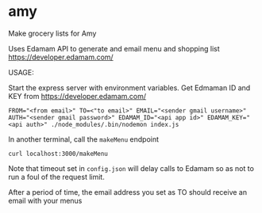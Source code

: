 # amy
Make grocery lists for Amy

Uses Edamam API to generate and email menu and shopping list https://developer.edamam.com/


USAGE:

Start the express server with environment variables.
Get Edmaman ID and KEY from https://developer.edamam.com/
```
FROM="<from email>" TO=<"to email>" EMAIL="<sender gmail username>" AUTH="<sender gmail password>" EDAMAM_ID="<api app id>" EDAMAM_KEY="<api auth>" ./node_modules/.bin/nodemon index.js

```

In another terminal, call the `makeMenu` endpoint

```
curl localhost:3000/makeMenu  
```

Note that timeout set in `config.json` will delay calls to Edamam so as not to run a foul of the request limit.

After a period of time, the email address you set as TO should receive an email with your menus 

